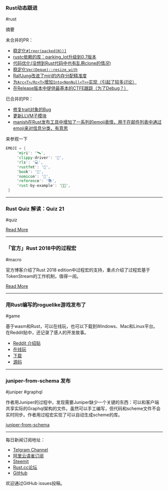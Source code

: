 ### Rust动态跟进

#rust

摘要

未合并的PR：

- [稳定化`#[repr(packed(N))]`](https://github.com/rust-lang/rust/pull/57049)
- [rustc依赖的库：parking_lot升级到0.7版本](https://github.com/rust-lang/rust/pull/57051)
- [代码优化(没想到Rust代码中也有乱用clone的情况)](https://github.com/rust-lang/rust/pull/57027/files)
- [稳定化`Vec(Deque)::resize_with`](https://github.com/rust-lang/rust/pull/57002)
- [RalfJung改进了miri的内存分配精准度](https://github.com/rust-lang/rust/pull/56981)
- [为`Arc<T>/Rc<T>`增加`Into<NonNull<T>>`实现（引起了较多讨论）](https://github.com/rust-lang/rust/pull/56998)
- [在Release版本中提供最基本的CTFE跟踪（为了Debug？）](https://github.com/rust-lang/rust/pull/56973)


已合并的PR：

- [修复trait对象的Bug](https://github.com/rust-lang/rust/pull/56863)
- [更新LLVM子模块](https://github.com/rust-lang/rust/pull/56948)
- [manish在Rust发布工具中增加了一系列的emoji表情，用于在邮件列表中通过emoji来对信息分类，有意思](https://github.com/rust-lang/rust/pull/56758)

来参观一下

```rust
EMOJI = {
     'miri': '🛰️',
     'clippy-driver': '📎',
     'rls': '💻',
     'rustfmt': '📝',
     'book': '📖',
     'nomicon': '👿',
     'reference': '📚',
     'rust-by-example': '👩‍🏫',
 }
```

---

### Rust Quiz 解读：Quiz 21

#quiz

[Read More](https://zhuanlan.zhihu.com/p/52986963)

---

### 「官方」Rust 2018中的过程宏

#macro

官方博客介绍了Rust 2018 edition中过程宏的支持，重点介绍了过程宏基于TokenStream的工作机制，值得一阅。

[Read More](https://blog.rust-lang.org/2018/12/21/Procedural-Macros-in-Rust-2018.html)

---

### 用Rust编写的roguelike游戏发布了

#game

基于wasm和Rust，可以在线玩，也可以下载到Windows、Mac和Linux平台。
在Reddit贴中，还记录了感人的开发故事。

- [Reddit 介绍贴](https://www.reddit.com/r/rust/comments/a8be46/dose_response_roguelike_game_written_in_rust/)
- [在线玩](https://tryjumping.com/dose-response-roguelike/play/)
- [下载](https://tryjumping.itch.io/dose-response)
- [源码](https://github.com/tryjumping/dose-response)

---

###  juniper-from-schema 发布

#juniper #graphql

作者用Juniper的过程中，发现需要Juniper缺少一个关键的东西：可以和客户端共享实际的Graphql架构的文件。虽然可以手工编写，但代码和scheme文件不会实时同步。作者用过程宏实现了可以自动生成scheme的库。

[juniper-from-schema](https://github.com/davidpdrsn/juniper-from-schema)


---

每日新闻订阅地址：

- [Telgram Channel](https://t.me/rust_daily_news )
- [阿里云语雀订阅](https://www.yuque.com/chaosbot/rustnews)
- [Steemit](https://steemit.com/@blackanger)
- [Rust.cc论坛](https://rust.cc)
- [GitHub](https://github.com/RustStudy/rust_daily_news)

欢迎通过GitHub issues投稿。
